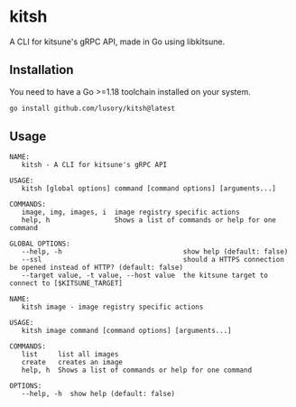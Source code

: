# kitsh

A CLI for kitsune's gRPC API, made in Go using libkitsune.

## Installation
You need to have a Go >=1.18 toolchain installed on your system.
```bash
go install github.com/lusory/kitsh@latest
```

## Usage
```
NAME:
   kitsh - A CLI for kitsune's gRPC API

USAGE:
   kitsh [global options] command [command options] [arguments...]

COMMANDS:
   image, img, images, i  image registry specific actions
   help, h                Shows a list of commands or help for one command

GLOBAL OPTIONS:
   --help, -h                              show help (default: false)
   --ssl                                   should a HTTPS connection be opened instead of HTTP? (default: false)
   --target value, -t value, --host value  the kitsune target to connect to [$KITSUNE_TARGET]
```
```
NAME:
   kitsh image - image registry specific actions

USAGE:
   kitsh image command [command options] [arguments...]

COMMANDS:
   list     list all images
   create   creates an image
   help, h  Shows a list of commands or help for one command

OPTIONS:
   --help, -h  show help (default: false)
```